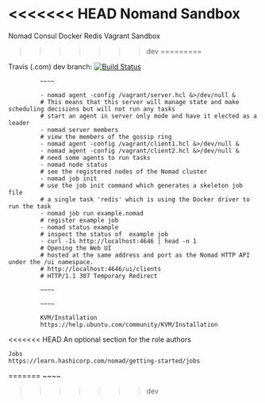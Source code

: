 <<<<<<< HEAD
Nomand Sandbox
=======
Nomad Consul Docker Redis Vagrant Sandbox
>>>>>>> dev
=========

Travis (.com) dev branch:
[![Build Status](https://travis-ci.com/githubfoam/nomad-sandbox.svg?branch=dev)](https://travis-ci.com/githubfoam/nomad-sandbox)  


             ~~~~

             - nomad agent -config /vagrant/server.hcl &>/dev/null &
             # This means that this server will manage state and make scheduling decisions but will not run any tasks
             # start an agent in server only mode and have it elected as a leader             
             - nomad server members
             # view the members of the gossip ring
             - nomad agent -config /vagrant/client1.hcl &>/dev/null &
             - nomad agent -config /vagrant/client2.hcl &>/dev/null &
             # need some agents to run tasks
             - nomad node status
             # see the registered nodes of the Nomad cluster
             - nomad job init
             # use the job init command which generates a skeleton job file
             # a single task 'redis' which is using the Docker driver to run the task
             - nomad job run example.nomad
             # register example job
             - nomad status example
             # inspect the status of  example job
             - curl -Is http://localhost:4646 | head -n 1
             # Opening the Web UI
             # hosted at the same address and port as the Nomad HTTP API under the /ui namespace.
             # http://localhost:4646/ui/clients
             # HTTP/1.1 307 Temporary Redirect

             ~~~~

             ~~~~

             KVM/Installation
             https://help.ubuntu.com/community/KVM/Installation

<<<<<<< HEAD
An optional section for the role authors

~~~~
Jobs
https://learn.hashicorp.com/nomad/getting-started/jobs
~~~~
=======
             ~~~~
>>>>>>> dev
